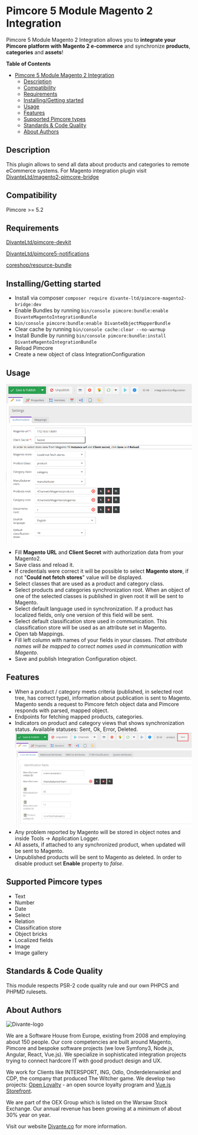 # <a name="integration-module"></a>Pimcore 5 Module Magento 2 Integration

Pimcore 5 Module Magento 2 Integration allows you to **integrate your Pimcore platform with Magento 2 e-commerce** and synchronize **products**, **categories** and **assets**!

**Table of Contents**

- [Pimcore 5 Module Magento 2 Integration](#integration-module)
	- [Description](#description)
	- [Compatibility](#compability)
	- [Requirements](#requirements)
	- [Installing/Getting started](#installing)
	- [Usage](#usage)
	- [Features](#features)
	- [Supported Pimcore types](#supported-types)
	- [Standards & Code Quality](#standards)
	- [About Authors](#authors)
	
## <a name="description"></a>Description	
This plugin allows to send all data about products and categories to remote eCommerce systems.
For Magento integration plugin visit [DivanteLtd/magento2-pimcore-bridge](https://github.com/DivanteLtd/magento2-pimcore-bridge) 


## <a name="compability"></a>Compatibility	
Pimcore >= 5.2

## <a name="requirements"></a>Requirements
[DivanteLtd/pimcore-devkit](https://github.com/DivanteLtd/pimcore-devkit)

[DivanteLtd/pimcore5-notifications](https://github.com/DivanteLtd/pimcore5-notifications)

[coreshop/resource-bundle](https://github.com/coreshop/ResourceBundle)

## <a name="installing"></a>Installing/Getting started	
- Install via composer ```composer require divante-ltd/pimcore-magento2-bridge:dev```
- Enable Bundles by running ```bin/console pimcore:bundle:enable DivanteMagentoIntegrationBundle```
- ```bin/console pimcore:bundle:enable DivanteObjectMapperBundle```
- Clear cache by running ```bin/console cache:clear --no-warmup```
- Install Bundle by running ```bin/console pimcore:bundle:install DivanteMagentoIntegrationBundle```
- Reload Pimcore
- Create a new object of class IntegrationConfiguration

## <a name="usage"></a>Usage
![Screenshot](doc/images/integrationConfigurationView.png)
- Fill **Magento URL** and **Client Secret** with authorization data from your Magento2.
- Save class and reload it.
- If credentials were correct it will be possible to select **Magento store**, if not "**Could not fetch stores**" value will be displayed.
- Select classes that are used as a product and category class.
- Select products and categories synchronization root. When an object of one of the selected classes is published in given root it will be sent to Magento.
- Select default language used in synchronization. If a product has localized fields, only one version of this field will be sent.
- Select default classification store used in communication. This classification store will be used as an attribute set in Magento.
- Open tab Mappings.
- Fill left column with names of your fields in your classes. *That attribute names will be mapped to correct names used in communication with Magento*.
- Save and publish Integration Configuration object.

## <a name="features"></a>Features
- When a product / category meets criteria (published, in selected root tree, has correct type), information about publication is sent to Magento.
 Magento sends a request to Pimcore fetch object data and Pimcore responds with parsed, mapped object.
- Endpoints for fetching mapped products, categories.
- Indicators on product and category views that shows synchronization status. Available statuses: Sent, Ok, Error, Deleted.
![Screenshot](doc/images/productView.png)
- Any problem reported by Magento will be stored in object notes and inside Tools -> Application Logger.
- All assets, if attached to any synchronized product, when updated will be sent to Magento.
- Unpublished products will be sent to Magento as deleted. In order to disable product set **Enable** property to *false*.

## <a name="supported-types"></a>Supported Pimcore types
- Text
- Number
- Date
- Select
- Relation
- Classification store
- Object bricks
- Localized fields
- Image
- Image gallery
 
## <a name="standards"></a>Standards & Code Quality
This module respects PSR-2 code quality rule and our own PHPCS and PHPMD rulesets.

## <a name="authors"></a>About Authors

![Divante-logo](http://divante.co/logo-HG.png "Divante")

We are a Software House from Europe, existing from 2008 and employing about 150 people. Our core competencies are built around Magento, Pimcore and bespoke software projects (we love Symfony3, Node.js, Angular, React, Vue.js). We specialize in sophisticated integration projects trying to connect hardcore IT with good product design and UX.

We work for Clients like INTERSPORT, ING, Odlo, Onderdelenwinkel and CDP, the company that produced The Witcher game. We develop two projects: [Open Loyalty](http://www.openloyalty.io/ "Open Loyalty") - an open source loyalty program and [Vue.js Storefront](https://github.com/DivanteLtd/vue-storefront "Vue.js Storefront").

We are part of the OEX Group which is listed on the Warsaw Stock Exchange. Our annual revenue has been growing at a minimum of about 30% year on year.

Visit our website [Divante.co](https://divante.co/ "Divante.co") for more information.
